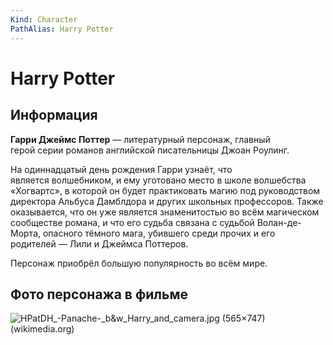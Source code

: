 ```yaml
---
Kind: Character
PathAlias: Harry Potter
---
```

# Harry Potter
## Информация
**Гарри Джеймс Поттер** — литературный персонаж, главный герой серии романов английской писательницы Джоан Роулинг.

На одиннадцатый день рождения Гарри узнаёт, что является волшебником, и ему уготовано место в школе волшебства «Хогвартс», в которой он будет практиковать магию под руководством директора Альбуса Дамблдора и других школьных профессоров. Также оказывается, что он уже является знаменитостью во всём магическом сообществе романа, и что его судьба связана с судьбой Волан-де-Морта, опасного тёмного мага, убившего среди прочих и его родителей — Лили и Джеймса Поттеров.

Персонаж приобрёл большую популярность во всём мире.
## Фото персонажа в фильме
![HPatDH_-_Panache_-_b&w_Harry_and_camera.jpg (565×747) (wikimedia.org)](https://upload.wikimedia.org/wikipedia/commons/2/2f/HPatDH_-_Panache_-_b%26w_Harry_and_camera.jpg)